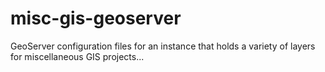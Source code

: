 # misc-gis-geoserver
GeoServer configuration files for an instance that holds a variety of layers for miscellaneous GIS projects...
